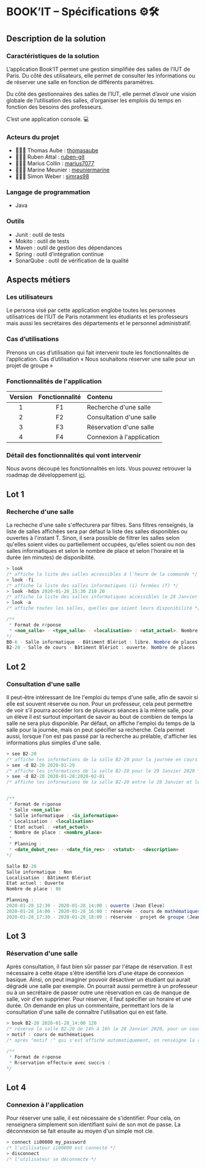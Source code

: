 # BOOK’IT – Spécifications ⚙️🛠

## Description de la solution

### Caractéristiques de la solution 

L’application Book’IT permet une gestion simplifiée des salles de l’IUT de Paris. Du côté des utilisateurs, elle permet de consulter les informations ou de réserver une salle en fonction de différents paramètres. 

Du côté des gestionnaires des salles de l’IUT, elle permet d’avoir une vision globale de l’utilisation des salles, d’organiser les emplois du temps en fonction des besoins des professeurs. 

C’est une application console. 💻

### Acteurs du projet

* 👨🏻‍💻 Thomas Aube : [thomasaube](https://github.com/thomasaube)
* 👨🏻‍💻 Ruben Attal : [ruben-git](https://github.com/ruben-git)
* 👨🏻‍💻 Marius Collin : [marius7077](https://github.com/marius7077)
* 👩🏼‍💻 Marine Meunier : [meuniermarine](https://github.com/ViBiOh)
* 👨🏻‍💻 Simon Weber : [simras98](https://github.com/simras98)

### Langage de programmation 

* Java

### Outils 

* Junit : outil de tests
* Mokito : outil de tests
* Maven : outil de gestion des dépendances
* Spring : outil d’intégration continue
* SonarQube : outil de vérification de la qualité

## Aspects métiers

### Les utilisateurs

Le persona visé par cette application englobe toutes les personnes utilisatrices de l’IUT de Paris notamment les étudiants et les professeurs mais aussi les secrétaires des départements et le personnel administratif. 

### Cas d’utilisations 

Prenons un cas d’utilisation qui fait intervenir toute les fonctionnalités de l’application.
Cas d’utilisation « Nous souhaitons réserver une salle pour un projet de groupe »

### Fonctionnalités de l'application

| Version  |Fonctionnalité |Contenu|
|:--------:|:-------------:|:-----|
| 1 |  F1 |Recherche d'une salle|
| 2 |    F2  |Consultation d'une salle|
| 3 | F3 |Réservation d'une salle|
| 4 | F4 |Connexion à l'application|

### Détail des fonctionnalités qui vont intervenir

Nous avons découpé les fonctionnalités en lots. Vous pouvez retrouver la roadmap de développement [ici](https://github.com/thomasaube).


## Lot 1
### Recherche d'une salle
La recheche d'une salle s'effecturera par filtres. Sans filtres renseignés, la liste de salles affichées sera par défaut la liste des salles disponibles ou ouvertes à l'instant T. Sinon, il sera possible de filtrer les salles selon qu'elles soient vides ou partiellement occupées, qu'elles soient ou non des salles informatiques et selon le nombre de place et selon l'horaire et la durée (en minutes) de disponibilité. 

```JAVA
> look
/* affiche la liste des salles accessibles à l'heure de la commande */
> look -fi
/* affiche la liste des salles informatiques (i) fermées (f) */
> look -hdin 2020-01-28_15:30 210 20
/* affiche la liste des salles informatiques accessibles le 28 Janvier 2020 à 15h30 pour une durée de 210 minutes (3 heures trente) et pour 20 personnes */
> look -a
/* affiche toutes les salles, quelles que soient leurs disponibilité */

/**
 * Format de réponse
 * <nom_salle> - <type_salle> - <localisation> : <etat_actuel>. Nombre de places : <nombre_place>
*/
B0-6 - Salle informatique - Bâtiment Blériot : libre. Nombre de places : 24
B2-20 - Salle de cours - Bâtiment Blériot : ouverte. Nombre de places : 86
```

## Lot 2
### Consultation d'une salle
Il peut-être intéressant de lire l'emploi du temps d'une salle, afin de savoir si elle est souvent réservée ou non. Pour un professeur, cela peut permettre de voir s'il pourra accéder lors de plusieurs séances à la même salle, pour un élève il est surtout important de savoir au bout de combien de temps la salle ne sera plus disponible. Par défaut, on affiche l'emploi du temps de la salle pour la journée, mais on peut spécifier sa recherche.
Cela permet aussi, lorsque l'on est pas passé par la recherche au prélable, d'afficher les informations plus simples d'une salle.

```JAVA
> see B2-20
/* affiche les informations de la salle B2-20 pour la journée en cours */
> see -d B2-20 2020-01-29
/* affiche les informations de la salle B2-20 pour le 29 Janvier 2020 */
> see -d B2-20 2020-01-28:2020-02-01
/* affiche les informations de la salle B2-20 entre le 28 Janvier et le 1 Février 2020 */


/** 
 * Format de réponse
 * Salle <nom_salle>
 * Salle informatique : <is_informatique>
 * Localisation : <localisation>
 * Etat actuel : <etat_actuel>
 * Nombre de place : <nombre_place>
 * 
 * Planning : 
 * <date_debut_res> - <date_fin_res> : <statut> - <description>
*/

Salle B2-20
Salle informatique : Non
Localisation : Bâtiment Blériot
Etat actuel : Ouverte
Nombre de place : 86

Planning :
2020-01-28_12:30 - 2020-01-28_14:00 : ouverte (Jean Eleve)
2020-01-28_14:00 - 2020-01-28_16:00 : réservée - cours de mathématiques (Jean Professeur)
2020-01-28_17:30 - 2020-01-28_18:00 : réservée - projet de groupe (Jean Eleve)
```

## Lot 3
### Réservation d'une salle
Après consultation, il faut bien sûr passer par l'étape de réservation. Il est nécessaire à cette étape s'être identifié lors d'une étape de connexion basique. Ainsi, on peut imaginer pouvoir désactiver un étudiant qui aurait dégradé une salle par exemple. On pourrait aussi permettre à un professeur ou à un secrétaire de passer outre une réservation en cas de manque de salle, voir d'en supprimer.
Pour réserver, il faut spécifier un horaire et une durée. On demande en plus un commentaire, permettant lors de la consultation d'une salle de connaître l'utilisation qui en est faite.

```JAVA
> book B2-20 2020-01-28_14:00 120
/* réserve la salle B2-20 de 14h à 16h le 28 Janvier 2020, pour un cours de mathématiques. */
> motif : cours de mathématiques
/* après "motif :" qui s'est affiché automatiquement, on renseigne la raison de la réservation */

/** 
 * Format de réponse
 * Réservation effectuée avec succès !
*/
```

## Lot 4
### Connexion à l'application
Pour réserver une salle, il est nécessaire de s'identifier. Pour cela, on renseignera simplement son identifiant suivi de son mot de passe. 
La déconnexion se fait ensuite au moyen d'un simple mot cle.

```JAVA
> connect ii00000 my_password
/* l'utilisateur ii00000 est connecté */
> disconnect
/* l'utilisateur se déconnecte */
```

